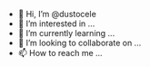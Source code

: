 - 👋 Hi, I’m @dustocele
- 👀 I’m interested in ...
- 🌱 I’m currently learning ...
- 💞️ I’m looking to collaborate on ...
- 📫 How to reach me ...

<!---
dustocele/dustocele is a ✨ special ✨ repository because its `README.md` (this file) appears on your GitHub profile.
You can click the Preview link to take a look at your changes.
--->
